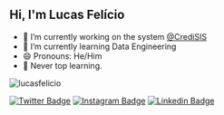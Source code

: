 ## Hi, I'm Lucas Felício

- 🔭 I’m currently working on the system [@CrediSIS](https://www.instagram.com/credisis/)
- 🌱 I’m currently learning Data Engineering 
- 😄 Pronouns: He/Him
- 🚀 Never top learning. 

<img src='https://github-readme-stats.vercel.app/api?username=lucasfelicio&show_icons=true&theme=slateorange' alt='lucasfelicio'/>

[![Twitter Badge](https://img.shields.io/badge/-@lucasfeliccio-fcba03?style=flat-square&labelColor=fcba03&logo=twitter&logoColor=white&link=https://twitter.com/lucasfeliccio)](https://twitter.com/lucasfeliccio)
[![Instagram Badge](https://img.shields.io/badge/@lucasfeliccio-fcba03?style=flat-square&logo=instagram&logoColor=white)](https://www.instagram.com/lucasfeliccio/)
[![Linkedin Badge](https://img.shields.io/badge/-Lucas%20Felício-fcba03?style=flat-square&logo=Linkedin&logoColor=white&link=https://br.linkedin.com/in/lucasfeliccio)](https://br.linkedin.com/in/lucasfeliccio) 
